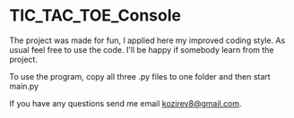 # TIC_TAC_TOE_Console
The project was made for fun, I applied here my improved coding style. As usual feel free to use the code. I'll be happy if somebody learn from the project. 

To use the program, copy all three .py files to one folder and then start main.py

If you have any questions send me email kozirev8@gmail.com.
